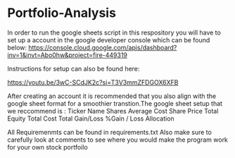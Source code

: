 # Portfolio-Analysis
In order to run the google sheets script in this respository you will have to set up a account in the google developer console which can be found below:
https://console.cloud.google.com/apis/dashboard?inv=1&invt=Abo0hw&project=fire-449319

Instructions for setup can also be found here:

https://youtu.be/3wC-SCdJK2c?si=T3V3mmZFDGOX6XFB

After creating an account it is recommended that you also align with the google sheet format for a smoothier transtion.The google sheet setup that we reccommend is :
              Ticker	Name	Shares	Average Cost	Share Price	Total Equity	Total Cost	Total Gain/Loss	%Gain / Loss	Allocation	

All Requiremenmts can be found in requirements.txt
Also make sure to carefully look at comments to see where you would make the program work for your own stock portfoilo
